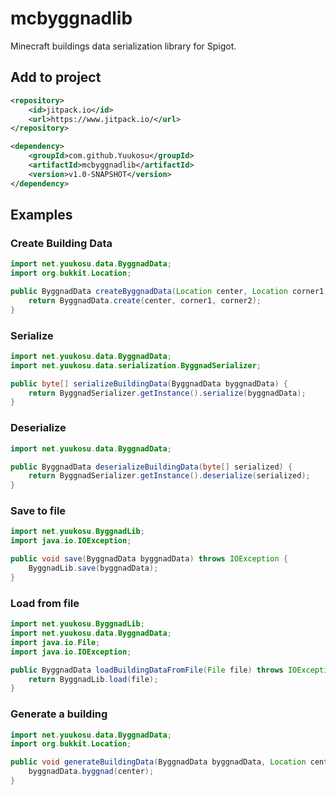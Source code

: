 # mcbyggnadlib
Minecraft buildings data serialization library for Spigot.

## Add to project
```xml
<repository>
    <id>jitpack.io</id>
    <url>https://www.jitpack.io/</url>
</repository>
```
```xml
<dependency>
    <groupId>com.github.Yuukosu</groupId>
    <artifactId>mcbyggnadlib</artifactId>
    <version>v1.0-SNAPSHOT</version>
</dependency>
```

## Examples

### Create Building Data

```java
import net.yuukosu.data.ByggnadData;
import org.bukkit.Location;

public ByggnadData createByggnadData(Location center, Location corner1, Location corner2) {
    return ByggnadData.create(center, corner1, corner2);
}
```

### Serialize

```java
import net.yuukosu.data.ByggnadData;
import net.yuukosu.data.serialization.ByggnadSerializer;

public byte[] serializeBuildingData(ByggnadData byggnadData) {
    return ByggnadSerializer.getInstance().serialize(byggnadData);
}
```

### Deserialize

```java
import net.yuukosu.data.ByggnadData;

public ByggnadData deserializeBuildingData(byte[] serialized) {
    return ByggnadSerializer.getInstance().deserialize(serialized);
}
```

### Save to file

```java
import net.yuukosu.ByggnadLib;
import java.io.IOException;

public void save(ByggnadData byggnadData) throws IOException {
    ByggnadLib.save(byggnadData);
}
```

### Load from file

```java
import net.yuukosu.ByggnadLib;
import net.yuukosu.data.ByggnadData;
import java.io.File;
import java.io.IOException;

public ByggnadData loadBuildingDataFromFile(File file) throws IOException {
    return ByggnadLib.load(file);
}
```

### Generate a building

```java
import net.yuukosu.data.ByggnadData;
import org.bukkit.Location;

public void generateBuildingData(ByggnadData byggnadData, Location center) {
    byggnadData.byggnad(center);
}
```
